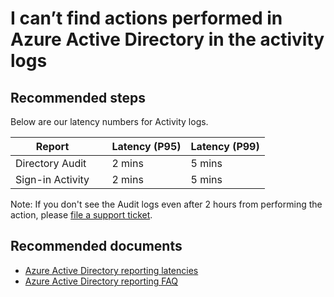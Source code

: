 <properties
    pageTitle="I can’t find actions performed in Azure Active Directory in the activity logs"
    description="I can’t find actions that haven been recently performed in Azure Active Directory in the activity logs"
    service="microsoft.aad"
    resource="Microsoft_AAD_IAM"
    authors="MarkusVi"
    displayOrder="1"
    selfHelpType="resource"
    supportTopicIds=""
    resourceTags="azureadrreports_missingdata_audit"
    productPesIds=""
    cloudEnvironments="public"
	articleId="bb9285b9-2ee1-434e-9497-5307f8b9d93a"
	ownershipId="AzureIdentity_User"
/>

# I can’t find actions performed in Azure Active Directory in the activity logs

## **Recommended steps**

Below are our latency numbers for Activity logs.

 Report           | &nbsp; |  Latency (P95) | Latency (P99)
 ---              | ----   |  ---           | ---
 Directory Audit  | &nbsp; | 2 mins         | 5 mins
 Sign-in Activity | &nbsp; | 2 mins         | 5 mins

Note: If you don't see the Audit logs even after 2 hours from performing the action, please [file a support ticket](https://portal.azure.com/#blade/Microsoft_Azure_Support/HelpAndSupportBlade/newsupportrequest).

## **Recommended documents**

* [Azure Active Directory reporting latencies](https://docs.microsoft.com/azure/active-directory/active-directory-reporting-latencies-azure-portal)<br>
* [Azure Active Directory reporting FAQ](https://docs.microsoft.com/azure/active-directory/active-directory-reporting-faq)

